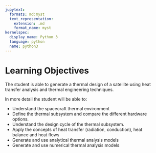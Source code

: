 ```yaml
---
jupytext:
  formats: md:myst
  text_representation:
    extension: .md
    format_name: myst
kernelspec:
  display_name: Python 3
  language: python
  name: python3
---
```


# Learning Objectives

The student is able to generate a thermal design of a satellite using heat transfer analysis and thermal engineering techniques.

In more detail the student will be able to:
- Understand the spacecraft thermal environment
- Define the thermal subsystem and compare the different hardware options.
- Understand the design cycle of the thermal subsystem.
- Apply the concepts of heat transfer (radiation, conduction), heat balance and heat flows
- Generate and use analytical thermal analysis models
- Generate and use numerical thermal analysis models



```{tableofcontents}
```
